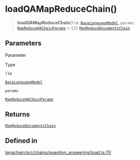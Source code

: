 loadQAMapReduceChain()
======================

> **loadQAMapReduceChain**(`llm`: [`BaseLanguageModel`](/docs/api/base_language/classes/BaseLanguageModel), `params`: [`MapReduceQAChainParams`](/docs/api/chains/interfaces/MapReduceQAChainParams) = `{}`): [`MapReduceDocumentsChain`](/docs/api/chains/classes/MapReduceDocumentsChain)

Parameters[​](#parameters "Direct link to Parameters")
------------------------------------------------------

Parameter

Type

`llm`

[`BaseLanguageModel`](/docs/api/base_language/classes/BaseLanguageModel)

`params`

[`MapReduceQAChainParams`](/docs/api/chains/interfaces/MapReduceQAChainParams)

Returns[​](#returns "Direct link to Returns")
---------------------------------------------

[`MapReduceDocumentsChain`](/docs/api/chains/classes/MapReduceDocumentsChain)

Defined in[​](#defined-in "Direct link to Defined in")
------------------------------------------------------

[langchain/src/chains/question\_answering/load.ts:70](https://github.com/hwchase17/langchainjs/blob/46e1734/langchain/src/chains/question_answering/load.ts#L70)